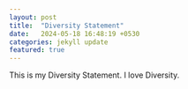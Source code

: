 ```yaml
---
layout: post
title:  "Diversity Statement"
date:   2024-05-18 16:48:19 +0530
categories: jekyll update
featured: true
---
```

This is my Diversity Statement.
I love Diversity.